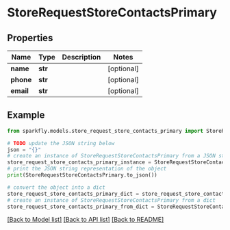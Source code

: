 # StoreRequestStoreContactsPrimary


## Properties

Name | Type | Description | Notes
------------ | ------------- | ------------- | -------------
**name** | **str** |  | [optional] 
**phone** | **str** |  | [optional] 
**email** | **str** |  | [optional] 

## Example

```python
from sparkfly.models.store_request_store_contacts_primary import StoreRequestStoreContactsPrimary

# TODO update the JSON string below
json = "{}"
# create an instance of StoreRequestStoreContactsPrimary from a JSON string
store_request_store_contacts_primary_instance = StoreRequestStoreContactsPrimary.from_json(json)
# print the JSON string representation of the object
print(StoreRequestStoreContactsPrimary.to_json())

# convert the object into a dict
store_request_store_contacts_primary_dict = store_request_store_contacts_primary_instance.to_dict()
# create an instance of StoreRequestStoreContactsPrimary from a dict
store_request_store_contacts_primary_from_dict = StoreRequestStoreContactsPrimary.from_dict(store_request_store_contacts_primary_dict)
```
[[Back to Model list]](../README.md#documentation-for-models) [[Back to API list]](../README.md#documentation-for-api-endpoints) [[Back to README]](../README.md)


